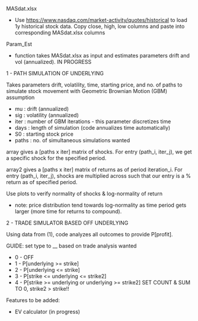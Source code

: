 MASdat.xlsx
*  Use https://www.nasdaq.com/market-activity/quotes/historical to load 1y historical stock data. Copy close, high, low columns and paste into corresponding MASdat.xlsx columns

Param_Est
*  function takes MASdat.xlsx as input and estimates parameters drift and vol (annualized). IN PROGRESS

1 - PATH SIMULATION OF UNDERLYING

Takes parameters drift, volatility, time, starting price, and no. of paths to simulate stock movement with Geometric Brownian Motion (GBM) assumption

*  mu : drift (annualized)
*  sig : volatility (annualized)
*  iter : number of GBM iterations - this parameter discretizes time
*  days : length of simulation (code annualizes time automatically)
*  S0 : starting stock price
*  paths : no. of simultaneous simulations wanted

array gives a [paths x iter] matrix of shocks. For entry (path_i, iter_j), we get a specific shock for the specified period.

array2 gives a [paths x iter] matrix of returns as of period iteration_i. For entry (path_i, iter_j), shocks are multiplied across such that our entry is a % return as of specified period.

Use plots to verify normality of shocks & log-normality of return
*  note: price distribution tend towards log-normality as time period gets larger (more time for returns to compound). 

2 - TRADE SIMULATOR BASED OFF UNDERLYING

Using data from (1), code analyzes all outcomes to provide P[profit].

GUIDE: set type to __ based on trade analysis wanted
*  0 - OFF
*  1 - P[underlying >= strike]
*  2 - P[underlying <= strike]
*  3 - P[strike <= underlying <= strike2]
*  4 - P[strike >= underlying or underlying >= strike2]
SET COUNT & SUM TO 0, strike2 > strike!!

Features to be added: 
*   EV calculator (in progress)
